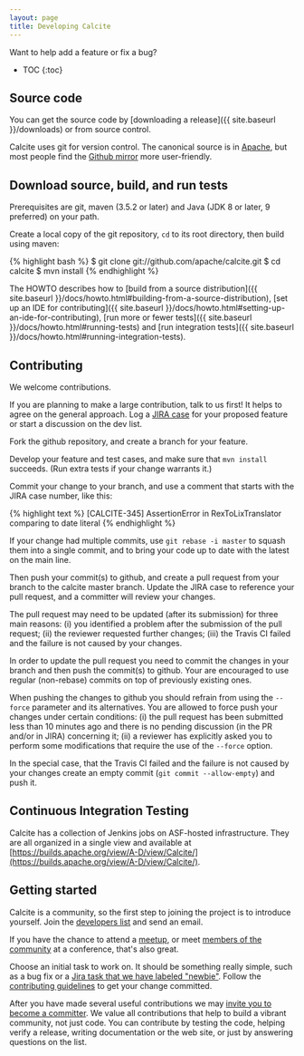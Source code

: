 ```yaml
---
layout: page
title: Developing Calcite
---
```

<!--
{% comment %}
Licensed to the Apache Software Foundation (ASF) under one or more
contributor license agreements.  See the NOTICE file distributed with
this work for additional information regarding copyright ownership.
The ASF licenses this file to you under the Apache License, Version 2.0
(the "License"); you may not use this file except in compliance with
the License.  You may obtain a copy of the License at

http://www.apache.org/licenses/LICENSE-2.0

Unless required by applicable law or agreed to in writing, software
distributed under the License is distributed on an "AS IS" BASIS,
WITHOUT WARRANTIES OR CONDITIONS OF ANY KIND, either express or implied.
See the License for the specific language governing permissions and
limitations under the License.
{% endcomment %}
-->

Want to help add a feature or fix a bug?

* TOC
{:toc}

## Source code

You can get the source code by
[downloading a release]({{ site.baseurl }}/downloads)
or from source control.

Calcite uses git for version control.  The canonical source is in
[Apache](https://git-wip-us.apache.org/repos/asf/calcite.git),
but most people find the
[Github mirror](https://github.com/apache/calcite) more
user-friendly.

## Download source, build, and run tests

Prerequisites are git, maven (3.5.2 or later)
and Java (JDK 8 or later, 9 preferred) on your path.

Create a local copy of the git repository, `cd` to its root directory,
then build using maven:

{% highlight bash %}
$ git clone git://github.com/apache/calcite.git
$ cd calcite
$ mvn install
{% endhighlight %}

The HOWTO describes how to
[build from a source distribution]({{ site.baseurl }}/docs/howto.html#building-from-a-source-distribution),
[set up an IDE for contributing]({{ site.baseurl }}/docs/howto.html#setting-up-an-ide-for-contributing),
[run more or fewer tests]({{ site.baseurl }}/docs/howto.html#running-tests) and
[run integration tests]({{ site.baseurl }}/docs/howto.html#running-integration-tests).

## Contributing

We welcome contributions.

If you are planning to make a large contribution, talk to us first! It
helps to agree on the general approach. Log a
[JIRA case](https://issues.apache.org/jira/browse/CALCITE) for your
proposed feature or start a discussion on the dev list.

Fork the github repository, and create a branch for your feature.

Develop your feature and test cases, and make sure that
`mvn install` succeeds. (Run extra tests if your change warrants it.)

Commit your change to your branch, and use a comment that starts with
the JIRA case number, like this:

{% highlight text %}
[CALCITE-345] AssertionError in RexToLixTranslator comparing to date literal
{% endhighlight %}

If your change had multiple commits, use `git rebase -i master` to
squash them into a single commit, and to bring your code up to date
with the latest on the main line.

Then push your commit(s) to github, and create a pull request from
your branch to the calcite master branch. Update the JIRA case
to reference your pull request, and a committer will review your
changes.

The pull request may need to be updated (after its submission) for three main reasons: (i) you identified a problem after the submission of the pull request; (ii) the reviewer requested further changes; (iii) the Travis CI failed and the failure is not caused by your changes.

In order to update the pull request you need to commit the changes in your branch and then push the commit(s) to github. Your are encouraged to use regular (non-rebase) commits on top of previously existing ones.

When pushing the changes to github you should refrain from using the `--force` parameter and its alternatives. You are allowed to force push your changes under certain conditions: (i) the pull request has been submitted less than 10 minutes ago and there is no pending discussion (in the PR and/or in JIRA) concerning it; (ii) a reviewer has explicitly asked you to perform some modifications that require the use of the `--force` option.

In the special case, that the Travis CI failed and the failure is not caused by your changes create an empty commit (`git commit --allow-empty`) and push it.

## Continuous Integration Testing

Calcite has a collection of Jenkins jobs on ASF-hosted infrastructure.
They are all organized in a single view and available at
[https://builds.apache.org/view/A-D/view/Calcite/](https://builds.apache.org/view/A-D/view/Calcite/).

## Getting started

Calcite is a community, so the first step to joining the project is to introduce yourself.
Join the [developers list](http://mail-archives.apache.org/mod_mbox/calcite-dev/)
and send an email.

If you have the chance to attend a [meetup](http://www.meetup.com/Apache-Calcite/),
or meet [members of the community](http://calcite.apache.org/develop/#project-members)
at a conference, that's also great.

Choose an initial task to work on. It should be something really simple,
such as a bug fix or a [Jira task that we have labeled
"newbie"](https://issues.apache.org/jira/issues/?jql=labels%20%3D%20newbie%20%26%20project%20%3D%20Calcite%20%26%20status%20%3D%20Open).
Follow the [contributing guidelines](#contributing) to get your change committed.

After you have made several useful contributions we may
[invite you to become a committer](https://community.apache.org/contributors/).
We value all contributions that help to build a vibrant community, not just code.
You can contribute by testing the code, helping verify a release,
writing documentation or the web site,
or just by answering questions on the list.
